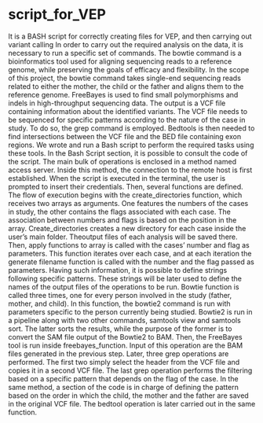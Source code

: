 # script_for_VEP
It is a BASH script for correctly creating files for VEP, and then carrying out variant calling
In order to carry out the required analysis on the data, it is necessary to run a specific set of commands. The bowtie command is a bioinformatics tool used for aligning sequencing reads to a reference genome, while preserving the goals of efficacy and flexibility. In the scope of this project, the bowtie command takes single-end sequencing reads related to either the mother, the child or the father and aligns them to the reference genome. FreeBayes is used to find small polymorphisms and indels in high-throughput sequencing data. The output is a VCF file containing information about the identified variants. The VCF file needs to be sequenced for specific patterns according to the nature of the case in study. To do so, the grep command is employed. Bedtools is then needed to find intersections between the VCF file and the BED file containing exon regions. We wrote and run a Bash script to perform the required tasks using these tools. In the Bash Script section, it is possible to consult the code of the script. The main bulk of operations is enclosed in a method named access server. Inside this method, the connection to the remote host is first established. When the script is executed in the terminal, the user is prompted to insert their credentials. Then, several functions are defined. The flow of execution begins with the create_directories function, which receives two arrays as arguments. One features the numbers of the cases in study, the other contains the flags associated with each case. The association between numbers and flags is based on the position in the array. Create_directories creates a new directory for each case inside the user’s main folder. Theoutput files of each analysis will be saved there. Then, apply functions to array is called with the cases’ number and flag as parameters. This function iterates over each case, and at each iteration the generate filename function is called with the number and the flag passed as parameters. Having such information, it is possible to define strings following specific patterns. These strings will be later used to define the names of the output files of the operations to be run. Bowtie function is called three times, one for every person involved in the study (father, mother, and child). In this function, the bowtie2 command is run with parameters specific to the person currently being studied. Bowtie2 is run in a pipeline along with two other commands, samtools view and samtools sort. The latter sorts the results, while the purpose of the former is to convert the SAM file output of the Bowtie2 to BAM. Then, the FreeBayes tool is run inside freebayes_function. Input of this operation are the BAM files generated in the previous step. Later, three grep operations are performed. The first two simply select the header from the VCF file and copies it in a second VCF file. The last grep operation performs the filtering based on a specific pattern that depends on the flag of the case. In the same method, a section of the code is in charge of defining the pattern based on the order in which the child, the mother and the father are saved in the original VCF file. The bedtool operation is later carried out in the same function.
